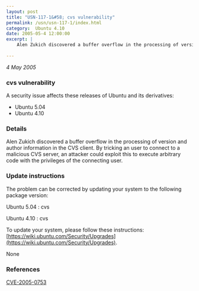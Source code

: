 ```yaml
---
layout: post
title: "USN-117-1&#58; cvs vulnerability"
permalink: /usn/usn-117-1/index.html
category:  Ubuntu 4.10
date: 2005-05-4 12:00:00
excerpt: |
    Alen Zukich discovered a buffer overflow in the processing of version and author information in the CVS client. By tricking an user to connect to a malicious CVS server, an attacker could exploit this to execute arbitrary code with the privileges of the connecting user.
    
--- 
```

 
 

*4 May 2005*

### cvs vulnerability

A security issue affects these releases of Ubuntu and its derivatives:

* Ubuntu 5.04
* Ubuntu 4.10

### Details

Alen Zukich discovered a buffer overflow in the processing of version and author information in the CVS client. By tricking an user to connect to a malicious CVS server, an attacker could exploit this to execute arbitrary code with the privileges of the connecting user.

### Update instructions

The problem can be corrected by updating your system to the following package version:

Ubuntu 5.04
 : cvs 

Ubuntu 4.10
 : cvs 

To update your system, please follow these instructions: [https://wiki.ubuntu.com/Security/Upgrades](https://wiki.ubuntu.com/Security/Upgrades).

None

### References

 
 [CVE-2005-0753](http://people.ubuntu.com/~ubuntu-security/cve/CVE-2005-0753)
 

